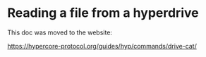 # Reading a file from a hyperdrive

This doc was moved to the website:

https://hypercore-protocol.org/guides/hyp/commands/drive-cat/